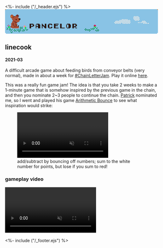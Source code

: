 <!DOCTYPE html>
<html>
<head>
<%- include ("/_header.ejs") %>
</head>
<body>
<div class="wrapper">
<div class="header">
  <a href="/index#linecook"><img class="header-banner" src="/assets/banner.png"></a>
</div>
<section class="main-content">
<h1 class="post-title">linecook</h1>
<h4 class="post-meta">2021-03</h4>

A difficult arcade game about feeding birds from conveyor belts (very normal), made in about a week for [#ChainLetterJam](https://twitter.com/search?q=%23chainletterjam). Play it online [here](https://pancelor.itch.io/linecook).

This was a really fun game jam! The idea is that you take 2 weeks to make a 1-minute game that is somehow inspired by the previous game in the chain, and then you nominate 2\~3 people to continue the chain. [Patrick](https://twitter.com/clockworkpat) nominated me, so I went and played his game [Arithmetic Bounce](https://patrickgh3.itch.io/arithmetic-bounce) to see what inspiration would strike:

<figure>
  <video loop controls autoplay muted>
    <source src="/assets/linecook/arithmetic-bounce.mp4" type="video/mp4">
  </video>
  <figcaption>add/subtract by bouncing off numbers; sum to the white number for points, but lose if you sum to red!</figcaption>
</figure>

<!-- TODO arithmetic-bounce gif -->
<!-- TODO updated video with tweening? -->
<!-- ffmpeg.exe -i linecook_2.gif -t 00:06 -crf 28 -an out.mp4 -->

<!-- OUTLINE -->
<!-- inspriation +bread icon -->
<!-- didnt know what to do with grabbed food -->
<!-- big win to keep it in world- can be regrabbed, can block grabber -->
<!-- done icon instead of a done button -->
<!-- done icon pushes stuff offscreen, keeping things in world? nice, but a bit awkward -->
  <!-- pusher could only push some items! cool! lets you decide where to snag it -->
<!-- items are dropped on a new conveyor when grabbed!! in world still (but items tp out when they leave screen) -->
<!-- okay store items onscreen and still reachable even -->
<!-- why tp food offscreen? curved conveyor instead -->
<!-- dont store food with a set dx; dont store recipe food in a recipe list. things are just stored in world, and move according to mget. and are scored according to...? -->
<!-- SO MANY rougelike-like surprises happening by following this principle^ -->
<!-- communicating ingredient value x/check (remove, use bird emotions?) -->
<!-- how to finish a recipe? done icon? score threshhold? fixed number of items? -->
<!-- how to finish a game? score threshhold? time limit? bird limit? need to satisfy all birds -->
<!-- adding difficulty -->
<!-- x balancing (difficulty affects mood threshholds / start _score?) -->
<!-- * remove difficulty? use score instead (num happy birds) -->

<!-- playtesting holy cow so helpful -->
  <!-- wtf is the number per recipe idea?? so strange -->
  <!-- hard to notice feedback, even the checks/x b/c too much is going on -->
  <!-- won easily!? and did well on hard too!?!! -->
<!-- birds dont get a random recipe; shuffle the recipes too and pair up -->
<!-- can i remove difficulty? -->

<!-- wanted to make it easier to accidentally shoot for long ramp; gave up -->
<!-- the clear one side strat causes ISSUES b/c the other claw can pick up your garbage!! so good -->

### gameplay video

<video preload="auto" controls loop muted src="/assets/linecook.mp4"></video>

</section>
<%- include ("/_footer.ejs") %>
</body>
</html>
